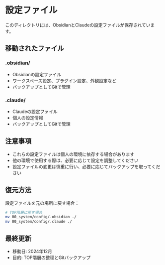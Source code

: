 # 設定ファイル

このディレクトリには、ObsidianとClaudeの設定ファイルが保存されています。

## 移動されたファイル

### .obsidian/
- Obsidianの設定ファイル
- ワークスペース設定、プラグイン設定、外観設定など
- バックアップとしてGitで管理

### .claude/
- Claudeの設定ファイル
- 個人の設定情報
- バックアップとしてGitで管理

## 注意事項

- これらの設定ファイルは個人の環境に依存する場合があります
- 他の環境で使用する際は、必要に応じて設定を調整してください
- 設定ファイルの変更は慎重に行い、必要に応じてバックアップを取ってください

## 復元方法

設定ファイルを元の場所に戻す場合：

```bash
# TOP階層に戻す場合
mv 00_system/config/.obsidian ./
mv 00_system/config/.claude ./
```

## 最終更新

- 移動日: 2024年12月
- 目的: TOP階層の整理とGitバックアップ 
